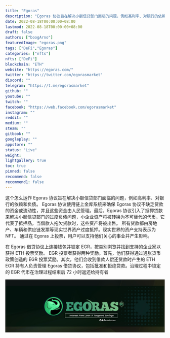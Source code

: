 ```yaml
---
title: "Egoras"
description: "Egoras 协议旨在解决小额信贷部门面临的问题，例如高利率、对银行的依赖和负债。"
date: 2022-08-18T00:00:00+08:00
lastmod: 2022-08-18T00:00:00+08:00
draft: false
authors: ["boogArno"]
featuredImage: "egoras.png"
tags: ["DeFi","Egoras"]
categories: ["nfts"]
nfts: ["DeFi"]
blockchain: "ETH"
website: "https://egoras.com/"
twitter: "https://twitter.com/egorasmarket"
discord: ""
telegram: "https://t.me/egorasmarket"
github: ""
youtube: ""
twitch: ""
facebook: "https://web.facebook.com/egorasmarket"
instagram: ""
reddit: ""
medium: ""
steam: ""
gitbook: ""
googleplay: ""
appstore: ""
status: "Live"
weight: 
lightgallery: true
toc: true
pinned: false
recommend: false
recommend1: false
---
```

这个怎么运作
Egoras 协议旨在解决小额信贷部门面临的问题，例如高利率、对银行的依赖和负债。 Egoras 协议使用链上金库系统来确保 Egoras 协议不缺乏贷款的资金或流动性，并且这些资金由人民管理。最后，Egoras 协议引入了抵押贷款来解决小额信贷部门的过度负债问题，小企业资产将被转换为不可替代的代币，它代表了抵押品，当借款人拖欠贷款时，这些资产将被出售。
所有贷款都由房地产、车辆和供应链发票等现实世界资产过度抵押。现实世界的资产支持表示为 NFT。
通过在 Egoras 上投票，用户可以支持他们关心的事业并产生影响。

  在 Egoras 借贷协议上连接钱包并锁定 EGR，按类别浏览并找到支持的企业家以获得 ETH 投票奖励。
  EGR 投票者获得两种奖励。首先，他们获得通过通胀货币政策创造的 EGR 投票奖励。其次，他们会收到借款人偿还贷款时产生的 ETH
  EGR 持有人负责管理 Egoras 借贷协议，包括批准和拒绝贷款。治理过程中锁定的 EGR 代币在治理过程结束后 72 小时返还给持有者

![1500x500](1500x500.jpg)
